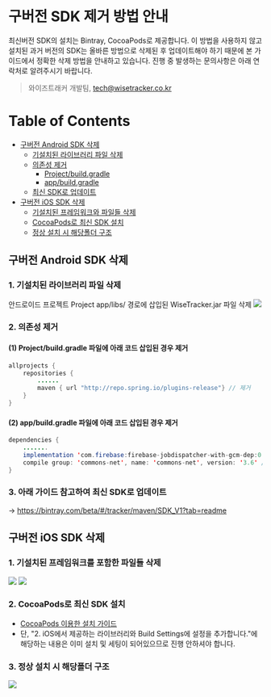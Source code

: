 # 구버전 SDK 제거 방법 안내
최신버전 SDK의 설치는 Bintray, CocoaPods로 제공합니다. 이 방법을 사용하지 않고 설치된 과거 버전의 SDK는 올바른 방법으로 삭제된 후 업데이트해야 하기 때문에 본 가이드에서 정확한 삭제 방법을 안내하고 있습니다. 진행 중 발생하는 문의사항은 아래 연락처로 알려주시기 바랍니다.

> 와이즈트래커 개발팀, tech@wisetracker.co.kr

# Table of Contents
* [구버전 Android SDK 삭제](./removing_old_sdk.md#구버전-Android-SDK-삭제)
	* [기설치된 라이브러리 파일 삭제](./removing_old_sdk.md#1-기설치된-라이브러리-파일-삭제)
	* [의존성 제거](./removing_old_sdk.md#2-의존성-제거)
		* [Project/build.gradle](./removing_old_sdk.md#1-projectbuildgradle-%ED%8C%8C%EC%9D%BC%EC%97%90-%EC%95%84%EB%9E%98-%EC%BD%94%EB%93%9C-%EC%82%BD%EC%9E%85%EB%90%9C-%EA%B2%BD%EC%9A%B0-%EC%A0%9C%EA%B1%B0)
		* [app/build.gradle](./removing_old_sdk.md#2-appbuildgradle-%ED%8C%8C%EC%9D%BC%EC%97%90-%EC%95%84%EB%9E%98-%EC%BD%94%EB%93%9C-%EC%82%BD%EC%9E%85%EB%90%9C-%EA%B2%BD%EC%9A%B0-%EC%A0%9C%EA%B1%B0)
	* [최신 SDK로 업데이트](./removing_old_sdk.md#3-아래-가이드-참고하여-최신-SDK로-업데이트)
* [구버전 iOS SDK 삭제](./removing_old_sdk.md#구버전-iOS-SDK-삭제)
	* [기설치된 프레임워크와 파일들 삭제](./removing_old_sdk.md#1-기설치된-프레임워크와-파일들-삭제)
	* [CocoaPods로 최신 SDK 설치](./removing_old_sdk.md#2-CocoaPods로-최신-SDK-설치)
	* [정상 설치 시 해당폴더 구조](./removing_old_sdk.md#3-정상-설치-시-해당폴더-구조)

## 구버전 Android SDK 삭제
### 1. 기설치된 라이브러리 파일 삭제
안드로이드 프로젝트 Project app/libs/ 경로에 삽입된 WiseTracker.jar 파일 삭제
![](http://www.wisetracker.co.kr/wp-content/uploads/2019/10/%E1%84%80%E1%85%B5%E1%84%89%E1%85%A5%E1%86%AF%E1%84%8E%E1%85%B5_%E1%84%8B%E1%85%AE%E1%86%AB%E1%84%8B%E1%85%A7%E1%86%BCSDK_%E1%84%91%E1%85%A1%E1%84%8B%E1%85%B5%E1%86%AF%E1%84%89%E1%85%A1%E1%86%A8%E1%84%8C%E1%85%A6.png)

### 2. 의존성 제거
#### (1) Project/build.gradle 파일에 아래 코드 삽입된 경우 제거
``` java
allprojects {
	repositories {
		......
		maven { url "http://repo.spring.io/plugins-release"} // 제거
	}
}
```

#### (2) app/build.gradle 파일에 아래 코드 삽입된 경우 제거
``` java
dependencies {
	.......
	implementation 'com.firebase:firebase-jobdispatcher-with-gcm-dep:0.8.5' // 제거
	compile group: 'commons-net', name: 'commons-net', version: '3.6' // 제거
}
```

### 3. 아래 가이드 참고하여 최신 SDK로 업데이트
-> https://bintray.com/beta/#/tracker/maven/SDK_V1?tab=readme

## 구버전 iOS SDK 삭제
### 1. 기설치된 프레임워크를 포함한 파일들 삭제
![](http://www.wisetracker.co.kr/wp-content/uploads/2019/10/deletefile.png)
![](http://www.wisetracker.co.kr/wp-content/uploads/2019/10/delete.png)

### 2. CocoaPods로 최신 SDK 설치 
- [CocoaPods 이용한 설치 가이드](https://github.com/WisetrackerTechteam/wisetrackerSDK/blob/master/README.md#WISETRACKER_COCOAPOD)
- 단, "2. iOS에서 제공하는 라이브러리와 Build Settings에 설정을 추가합니다."에 해당하는 내용은 이미 설치 및 세팅이 되어있으므로 진행 안하셔야 합니다.

### 3. 정상 설치 시 해당폴더 구조
![](http://www.wisetracker.co.kr/wp-content/uploads/2019/10/installDone.png)

